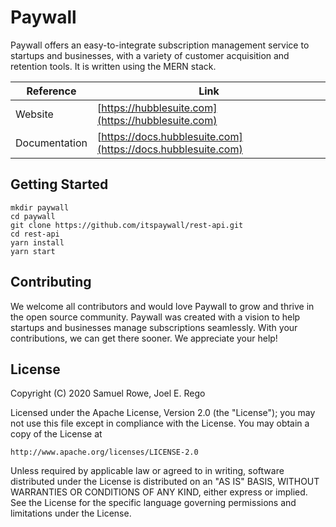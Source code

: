 # Paywall

Paywall offers an easy-to-integrate subscription management service to startups and businesses, with
a variety of customer acquisition and retention tools. It is written using the MERN stack.

| Reference     | Link                                                         |
| ------------- | ------------------------------------------------------------ |
| Website       | [https://hubblesuite.com](https://hubblesuite.com)           |
| Documentation | [https://docs.hubblesuite.com](https://docs.hubblesuite.com) |

## Getting Started

```
mkdir paywall
cd paywall
git clone https://github.com/itspaywall/rest-api.git
cd rest-api
yarn install
yarn start
```

## Contributing

We welcome all contributors and would love Paywall to grow and thrive in the open source community.
Paywall was created with a vision to help startups and businesses manage subscriptions seamlessly.
With your contributions, we can get there sooner. We appreciate your help!

## License

Copyright (C) 2020 Samuel Rowe, Joel E. Rego

Licensed under the Apache License, Version 2.0 (the "License");
you may not use this file except in compliance with the License.
You may obtain a copy of the License at

    http://www.apache.org/licenses/LICENSE-2.0

Unless required by applicable law or agreed to in writing, software
distributed under the License is distributed on an "AS IS" BASIS,
WITHOUT WARRANTIES OR CONDITIONS OF ANY KIND, either express or implied.
See the License for the specific language governing permissions and
limitations under the License.
